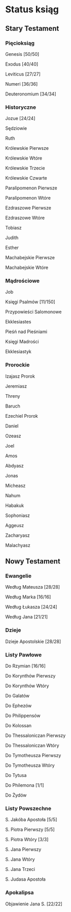 # Status ksiąg

## Stary Testament
### Pięcioksiąg
Genesis [50/50]

Exodus [40/40]

Leviticus [27/27]

Numeri [36/36]

Deuteronomium [34/34]
### Historyczne
Jozue [24/24]

Sędziowie

Ruth

Królewskie Pierwsze

Królewskie Wtóre

Królewskie Trzecie

Królewskie Czwarte

Paralipomenon Pierwsze

Paralipomenon Wtóre

Ezdraszowe Pierwsze

Ezdraszowe Wtóre

Tobiasz

Judith

Esther

Machabejskie Pierwsze

Machabejskie Wtóre
### Mądrościowe
Job

Księgi Psalmów [11/150]

Przypowieści Salomonowe

Ekklesiastes

Pieśń nad Pieśniami

Księgi Madrości

Ekklesiastyk
### Prorockie
Izajasz Prorok

Jeremiasz

Threny

Baruch

Ezechiel Prorok

Daniel

Ozeasz

Joel

Amos

Abdyasz

Jonas

Micheasz

Nahum

Habakuk

Sophoniasz

Aggeusz

Zacharyasz

Malachyasz
## Nowy Testament
### Ewangelie
Według Mateusza [28/28]

Według Marka [16/16]

Według Łukasza [24/24]

Według Jana [21/21]
### Dzieje
Dzieje Apostolskie [28/28]
### Listy Pawłowe
Do Rzymian [16/16]

Do Korynthów Pierwszy

Do Korynthów Wtóry

Do Galatów

Do Ephezów

Do Philippensów

Do Kolossan

Do Thessaloniczan Pierwszy

Do Thessaloniczan Wtóry

Do Tymotheusza Pierwszy

Do Tymotheusza Wtóry

Do Tytusa

Do Philemona [1/1]

Do Żydów
### Listy Powszechne
S. Jakóba Apostoła [5/5]

S. Piotra Pierwszy [5/5]

S. Piotra Wtóry [3/3]

S. Jana Pierwszy

S. Jana Wtóry

S. Jana Trzeci

S. Judasa Apostoła
### Apokalipsa
Objawienie Jana S. [22/22]
